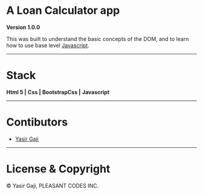 # A Loan Calculator app

**Version 1.0.0**

This was built to understand the basic concepts of the DOM, and to learn how to use base level [Javascript](https://developer.mozilla.org/en-US/docs/Web/API/Document_Object_Model/Introduction).

---
# Stack
**Html 5 |**
**Css |**
**BootstrapCss |**
**Javascript**

---
# Contibutors
- [Yasir Gaji](yasirgaji.dev)

---
# License & Copyright

© Yasir Gaji, PLEASANT CODES INC.
